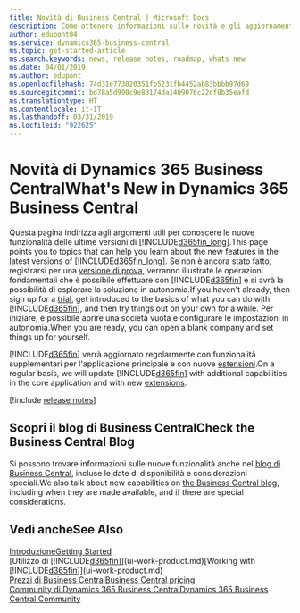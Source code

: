 ```yaml
---
title: Novità di Business Central | Microsoft Docs
description: Come ottenere informazioni sulle novità e gli aggiornamenti più recenti per Business Central.
author: edupont04
ms.service: dynamics365-business-central
ms.topic: get-started-article
ms.search.keywords: news, release notes, roadmap, whats new
ms.date: 04/01/2019
ms.author: edupont
ms.openlocfilehash: 74d31e773020351fb5231fb4452ab83bbbb97d69
ms.sourcegitcommit: bd78a5d990c9e83174da1409076c22df8b35eafd
ms.translationtype: HT
ms.contentlocale: it-IT
ms.lasthandoff: 03/31/2019
ms.locfileid: "922625"
---
```

# <a name="whats-new-in-dynamics-365-business-central"></a><span data-ttu-id="3cd7a-103">Novità di Dynamics 365 Business Central</span><span class="sxs-lookup"><span data-stu-id="3cd7a-103">What's New in Dynamics 365 Business Central</span></span>

<span data-ttu-id="3cd7a-104">Questa pagina indirizza agli argomenti utili per conoscere le nuove funzionalità delle ultime versioni di [!INCLUDE[d365fin_long](includes/d365fin_long_md.md)].</span><span class="sxs-lookup"><span data-stu-id="3cd7a-104">This page points you to topics that can help you learn about the new features in the latest versions of [!INCLUDE[d365fin_long](includes/d365fin_long_md.md)].</span></span> <span data-ttu-id="3cd7a-105">Se non è ancora stato fatto, registrarsi per una [versione di prova](https://trials.dynamics.com/), verranno illustrate le operazioni fondamentali che è possibile effettuare con [!INCLUDE[d365fin](includes/d365fin_md.md)] e si avrà la possibilità di esplorare la soluzione in autonomia.</span><span class="sxs-lookup"><span data-stu-id="3cd7a-105">If you haven't already, then sign up for a [trial](https://trials.dynamics.com/), get introduced to the basics of what you can do with [!INCLUDE[d365fin](includes/d365fin_md.md)], and then try things out on your own for a while.</span></span> <span data-ttu-id="3cd7a-106">Per iniziare, è possibile aprire una società vuota e configurare le impostazioni in autonomia.</span><span class="sxs-lookup"><span data-stu-id="3cd7a-106">When you are ready, you can open a blank company and set things up for yourself.</span></span>  

<span data-ttu-id="3cd7a-107">[!INCLUDE[d365fin](includes/d365fin_md.md)] verrà aggiornato regolarmente con funzionalità supplementari per l'applicazione principale e con nuove [estensioni](ui-extensions.md).</span><span class="sxs-lookup"><span data-stu-id="3cd7a-107">On a regular basis, we will update [!INCLUDE[d365fin](includes/d365fin_md.md)] with additional capabilities in the core application and with new [extensions](ui-extensions.md).</span></span>  

[!include [release notes](includes/release-notes.md)]

## <a name="check-the-business-central-blog"></a><span data-ttu-id="3cd7a-108">Scopri il blog di Business Central</span><span class="sxs-lookup"><span data-stu-id="3cd7a-108">Check the Business Central Blog</span></span>
<span data-ttu-id="3cd7a-109">Si possono trovare informazioni sulle nuove funzionalità anche nel [blog di Business Central](https://community.dynamics.com/business/b/financials/), incluse le date di disponibilità e considerazioni speciali.</span><span class="sxs-lookup"><span data-stu-id="3cd7a-109">We also talk about new capabilities on [the Business Central blog](https://community.dynamics.com/business/b/financials/), including when they are made available, and if there are special considerations.</span></span>  

## <a name="see-also"></a><span data-ttu-id="3cd7a-110">Vedi anche</span><span class="sxs-lookup"><span data-stu-id="3cd7a-110">See Also</span></span>
[<span data-ttu-id="3cd7a-111">Introduzione</span><span class="sxs-lookup"><span data-stu-id="3cd7a-111">Getting Started</span></span>](product-get-started.md)  
<span data-ttu-id="3cd7a-112">[Utilizzo di [!INCLUDE[d365fin](includes/d365fin_md.md)]](ui-work-product.md)</span><span class="sxs-lookup"><span data-stu-id="3cd7a-112">[Working with [!INCLUDE[d365fin](includes/d365fin_md.md)]](ui-work-product.md)</span></span>  
[<span data-ttu-id="3cd7a-113">Prezzi di Business Central</span><span class="sxs-lookup"><span data-stu-id="3cd7a-113">Business Central pricing</span></span>](https://dynamics.microsoft.com/en-us/business-central/overview/#pricing)  
[<span data-ttu-id="3cd7a-114">Community di Dynamics 365 Business Central</span><span class="sxs-lookup"><span data-stu-id="3cd7a-114">Dynamics 365 Business Central Community</span></span>](https://community.dynamics.com/business/)  
